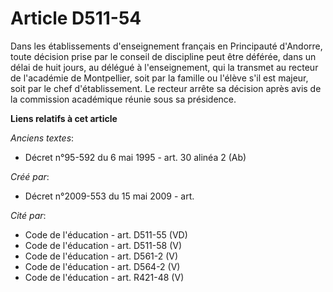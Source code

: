 # Article D511-54

Dans les établissements d'enseignement français en Principauté d'Andorre, toute décision prise par le conseil de discipline
peut être déférée, dans un délai de huit jours, au délégué à l'enseignement, qui la transmet au recteur de l'académie de
Montpellier, soit par la famille ou l'élève s'il est majeur, soit par le chef d'établissement. Le recteur arrête sa décision
après avis de la commission académique réunie sous sa présidence.

**Liens relatifs à cet article**

_Anciens textes_:

  - Décret n°95-592 du 6 mai 1995 - art. 30 alinéa 2 (Ab)

_Créé par_:

  - Décret n°2009-553 du 15 mai 2009 - art.

_Cité par_:

  - Code de l'éducation - art. D511-55 (VD)
  - Code de l'éducation - art. D511-58 (V)
  - Code de l'éducation - art. D561-2 (V)
  - Code de l'éducation - art. D564-2 (V)
  - Code de l'éducation - art. R421-48 (V)
